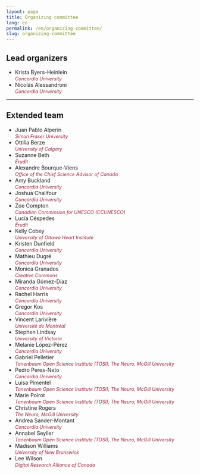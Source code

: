 ```yaml
---
layout: page
title: Organizing committee
lang: en
permalink: /en/organizing-committee/
slug: organizing-committee
---
```


## Lead organizers

- Krista Byers-Heinlein  
  <span style="font-size: 0.9em; color: #98243c;"><i>Concordia University</i></span>  
- Nicolás Alessandroni  
  <span style="font-size: 0.9em; color: #98243c;"><i>Concordia University</i></span>  

---

## Extended team

- Juan Pablo Alperin  
  <span style="font-size: 0.9em; color: #98243c;"><i>Simon Fraser University</i></span>  
- Ottilia Berze  
  <span style="font-size: 0.9em; color: #98243c;"><i>University of Calgary</i></span>  
- Suzanne Beth  
  <span style="font-size: 0.9em; color: #98243c;"><i>Érudit</i></span> 
- Alexandre Bourque-Viens  
  <span style="font-size: 0.9em; color: #98243c;"><i>Office of the Chief Science Advisor of Canada</i></span> 
- Amy Buckland  
  <span style="font-size: 0.9em; color: #98243c;"><i>Concordia University</i></span>  
- Joshua Chalifour  
  <span style="font-size: 0.9em; color: #98243c;"><i>Concordia University</i></span>  
- Zoe Compton  
  <span style="font-size: 0.9em; color: #98243c;"><i>Canadian Commission for UNESCO (CCUNESCO)</i></span>  
- Lucía Céspedes  
  <span style="font-size: 0.9em; color: #98243c;"><i>Érudit</i></span>  
- Kelly Cobey  
  <span style="font-size: 0.9em; color: #98243c;"><i>University of Ottawa Heart Institute</i></span>  
- Kristen Dunfield  
  <span style="font-size: 0.9em; color: #98243c;"><i>Concordia University</i></span>  
- Mathieu Dugré  
  <span style="font-size: 0.9em; color: #98243c;"><i>Concordia University</i></span>  
- Monica Granados  
  <span style="font-size: 0.9em; color: #98243c;"><i>Creative Commons</i></span>  
- Miranda Gómez-Díaz  
  <span style="font-size: 0.9em; color: #98243c;"><i>Concordia University</i></span>  
- Rachel Harris  
  <span style="font-size: 0.9em; color: #98243c;"><i>Concordia University</i></span>  
- Gregor Kos  
  <span style="font-size: 0.9em; color: #98243c;"><i>Concordia University</i></span>  
- Vincent Larivière  
  <span style="font-size: 0.9em; color: #98243c;"><i>Université de Montréal</i></span>  
- Stephen Lindsay  
  <span style="font-size: 0.9em; color: #98243c;"><i>University of Victoria</i></span>  
- Melanie López-Pérez  
  <span style="font-size: 0.9em; color: #98243c;"><i>Concordia University</i></span>  
- Gabriel Pelletier  
  <span style="font-size: 0.9em; color: #98243c;"><i>Tanenbaum Open Science Institute (TOSI), The Neuro, McGill University</i></span>  
- Pedro Peres-Neto  
  <span style="font-size: 0.9em; color: #98243c;"><i>Concordia University</i></span>  
- Luisa Pimentel  
  <span style="font-size: 0.9em; color: #98243c;"><i>Tanenbaum Open Science Institute (TOSI), The Neuro, McGill University</i></span>  
- Marie Poirot  
  <span style="font-size: 0.9em; color: #98243c;"><i>Tanenbaum Open Science Institute (TOSI), The Neuro, McGill University</i></span> 
- Christine Rogers  
  <span style="font-size: 0.9em; color: #98243c;"><i>The Neuro, McGill University</i></span>  
- Andrea Sander-Montant  
  <span style="font-size: 0.9em; color: #98243c;"><i>Concordia University</i></span>  
- Annabel Seyller  
  <span style="font-size: 0.9em; color: #98243c;"><i>Tanenbaum Open Science Institute (TOSI), The Neuro, McGill University</i></span>  
- Madison Williams  
  <span style="font-size: 0.9em; color: #98243c;"><i>University of New Brunswick</i></span>  
- Lee Wilson  
  <span style="font-size: 0.9em; color: #98243c;"><i>Digital Research Alliance of Canada</i></span>
